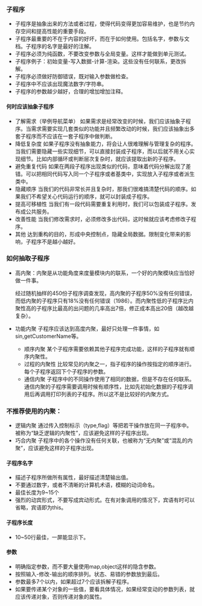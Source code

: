 ### 子程序
- 子程序是抽象出来的方法或者过程，使得代码变得更加容易维护，也是节约内存空间和提高性能的重要手段。
- 子程序最重要的不在于内容的好坏，而在于如何使用。包括名字，参数与文档。子程序的名字是最好的注解。
- 子程序必须为纯函数，不要改变参数与全局变量。这样才能做到单元测试。
- 子程序例子：初始变量-写入数据-计算-渲染。这些没有任何联系，更改拆解。
- 子程序必须做好防御错误，既对输入参数做检查。
- 子程序中不应该出现魔法数字/字符串。
- 子程序的参数越少越好，合理的增加增加注释。

#### 何时应该抽象子程序
- 了解需求（举例导航菜单）
    如果需求是经常改变的时候，我们应该抽象子程序。当需求需要实现几套类似的功能并且频繁改动的时候，我们应该抽象出多套子程序而不应该在一套子程序中做判断。
- 降低复杂度
    如果子程序没有抽象能力，将会让人很难理解与管理复杂的程序。
    当我们需要隐藏一些实现细节，可以直接封装成子程序，而以后就不用关心实现细节。比如内部循环或判断层次复杂时，就应该提取出新的子程序。
- 避免重复代码
    如果在两段子程序出现类似的代码，意味着代码分解出现了差错。可以把相同代码写入同一个子程序或者基类中，实现放入子程序或者派生类中。
- 隐藏顺序
    当我们的代码非常长并且复杂时，那我们很难搞清楚代码的顺序。如果我们不希望关心代码运行的顺序，就可以封装成子程序。
- 提高可移植性
    当我们有一段代码需要重复利用时，我们可以包装成子程序。发布成公共服务。
- 改善性能
    当我们修改需求时，必须修改多出代码，这时候就应该考虑修改子程序。
- 其他
    达到重构的目的，形成中央控制点，隐藏全局数据。限制变化带来的影响，子程序不是越小越好。

### 如何抽取子程序
- 高内聚：内聚是从功能角度来度量模块内的联系，一个好的内聚模块应当恰好做一件事。

    经过随机抽样的450份子程序调查发现，高内聚的子程序50%没有任何错误，而低内聚的子程序只有18%没有任何错误（1986）。而内聚性低的子程序比内聚性高的子程序比最高的出问题的几率高出7倍，修正成本高出20倍（越改越复杂）。

- 功能内聚
子程序应该达到高度内聚，最好只处理一件事情，如sin,getCustomerName等。
    - 顺序内聚
        某个子程序需要依赖其他子程序完成功能，这样的子程序就有顺序内聚性。
    - 过程的内聚性
        比较常见的内聚之一，指子程序的操作按指定的顺序进行。每个子程序返回下个子程序的参数。
    - 通信内聚
        子程序中的不同操作使用了相同的数据，但是不存在任何联系。通信内聚的子程序需要调用时候有顺序性，比如先初始化数据的子程序调用后再调用打印列表的子程序。所以这不是比较好的内聚方式。

### 不推荐使用的内聚：
- 逻辑内聚
通过传入控制标示（type,flag）等把若干操作放在同一子程序中。被称为“缺乏逻辑的内聚性”，应该避免这样的子程序出现。
- 巧合内聚
子程序中的各个操作没有任何关联，也被称为“无内聚”或“混乱的内聚”，应该避免这样的子程序出现。

#### 子程序名字

- 描述子程序所做所有属性，最好描述清楚输出值。
- 不要通过数字，或者不清晰的计算机术语，模糊的动词命名。
- 最佳长度为9~15个
- 强烈的动宾形式，不要写成宾动形式。在有对象调用的情况下，宾语有时可以省略，宾语即为this。

#### 子程序长度
- 10~50行最佳，一屏能显示下。

#### 参数
- 明确指定参数，而不要大量使用map,object这样的隐含参数。
- 按照输入-修改-输出的顺序排列。状态、易错的参数放到最后。
- 参数最多7个以内，如果超过7个应该拆解子程序。
- 如果要传递某个对象的一些值，要看具体情况，如果经常变动的参数列表，就应该传递对象，否则传递对象的属性。